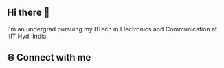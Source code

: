 ## Hi there 👋

I'm an undergrad pursuing my BTech in Electronics and Communication at IIIT Hyd, India

## 🌐 Connect with me  
